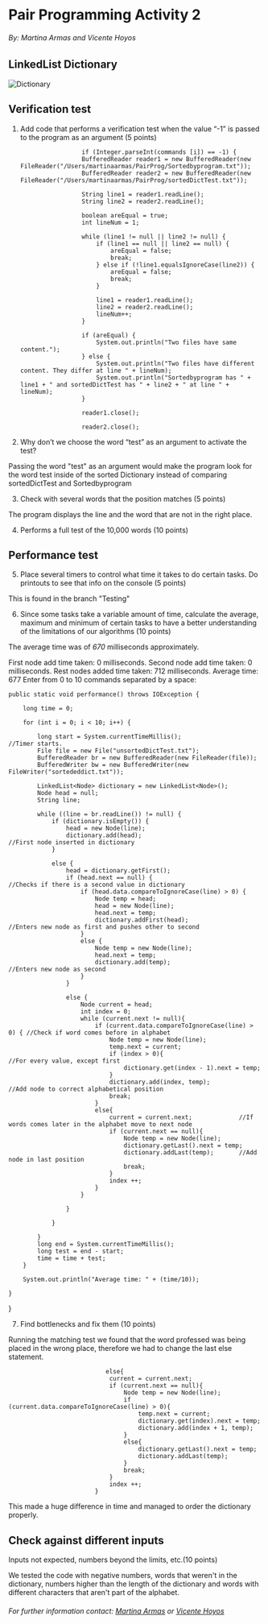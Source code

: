 # Pair Programming Activity 2
###### _By: Martina Armas and Vicente Hoyos_
## LinkedList Dictionary
![Dictionary](https://www.dailydot.com/wp-content/uploads/d89/cd/ddc38d1af1e11ba9835fedd40edf574d.jpg)


## Verification test

1. Add code that performs a verification test when the value “-1” is passed to the program as an argument
(5 points)




                        if (Integer.parseInt(commands [i]) == -1) {
                        BufferedReader reader1 = new BufferedReader(new FileReader("/Users/martinaarmas/PairProg/Sortedbyprogram.txt"));
                        BufferedReader reader2 = new BufferedReader(new FileReader("/Users/martinaarmas/PairProg/sortedDictTest.txt"));
                        
                        String line1 = reader1.readLine();
                        String line2 = reader2.readLine();

                        boolean areEqual = true;
                        int lineNum = 1;

                        while (line1 != null || line2 != null) {
                            if (line1 == null || line2 == null) {
                                areEqual = false;
                                break;
                            } else if (!line1.equalsIgnoreCase(line2)) {
                                areEqual = false;
                                break;
                            }

                            line1 = reader1.readLine();
                            line2 = reader2.readLine();
                            lineNum++;
                        }

                        if (areEqual) {
                            System.out.println("Two files have same content.");
                        } else {
                            System.out.println("Two files have different content. They differ at line " + lineNum);
                            System.out.println("Sortedbyprogram has " + line1 + " and sortedDictTest has " + line2 + " at line " + lineNum);
                        }

                        reader1.close();

                        reader2.close();

2. Why don’t we choose the word “test” as an argument to activate the test?

Passing the word "test" as an argument would make the program look for the word test inside of the sorted Dictionary instead of comparing sortedDictTest and Sortedbyprogram

3. Check with several words that the position matches (5 points)

The program displays the line and the word that are not in the right place.

4. Performs a full test of the 10,000 words (10 points)

## Performance test 

5. Place several timers to control what time it takes to do certain tasks. Do printouts to see that info on the
console (5 points)

This is found in the branch "Testing"

6. Since some tasks take a variable amount of time, calculate the average, maximum and minimum of
certain tasks to have a better understanding of the limitations of our algorithms (10 points)

The average time was of *670* milliseconds approximately. 

First node add time taken: 0 milliseconds.
Second node add time taken: 0 milliseconds.
Rest nodes added time taken: 712 milliseconds.
Average time: 677
Enter from 0 to 10 commands separated by a space:

    public static void performance() throws IOException {

        long time = 0;

        for (int i = 0; i < 10; i++) {

            long start = System.currentTimeMillis();                                            //Timer starts.
            File file = new File("unsortedDictTest.txt");
            BufferedReader br = new BufferedReader(new FileReader(file));
            BufferedWriter bw = new BufferedWriter(new FileWriter("sortededdict.txt"));

            LinkedList<Node> dictionary = new LinkedList<Node>();
            Node head = null;
            String line;

            while ((line = br.readLine()) != null) {
                if (dictionary.isEmpty()) {
                    head = new Node(line);
                    dictionary.add(head);                           //First node inserted in dictionary
                }

                else {
                    head = dictionary.getFirst();
                    if (head.next == null) {                        //Checks if there is a second value in dictionary
                        if (head.data.compareToIgnoreCase(line) > 0) {
                            Node temp = head;
                            head = new Node(line);
                            head.next = temp;
                            dictionary.addFirst(head);              //Enters new node as first and pushes other to second
                        }
                        else {
                            Node temp = new Node(line);
                            head.next = temp;
                            dictionary.add(temp);                   //Enters new node as second
                        }
                    }

                    else {
                        Node current = head;
                        int index = 0;
                        while (current.next != null){
                            if (current.data.compareToIgnoreCase(line) > 0) { //Check if word comes before in alphabet
                                Node temp = new Node(line);
                                temp.next = current;
                                if (index > 0){                               //For every value, except first
                                    dictionary.get(index - 1).next = temp;
                                }
                                dictionary.add(index, temp);                  //Add node to correct alphabetical position
                                break;
                            }
                            else{
                                current = current.next;             //If words comes later in the alphabet move to next node
                                if (current.next == null){
                                    Node temp = new Node(line);
                                    dictionary.getLast().next = temp;
                                    dictionary.addLast(temp);       //Add node in last position
                                    break;
                                }
                                index ++;
                            }
                        }

                    }

                }

            }
            long end = System.currentTimeMillis();
            long test = end - start;
            time = time + test;
        }

        System.out.println("Average time: " + (time/10));

    }
}


7. Find bottlenecks and fix them (10 points)

Running the matching test we found that the word professed was being placed in the wrong place, therefore we had to change the last else statement.


   
                                
                               else{
                                current = current.next; 
                                if (current.next == null){
                                    Node temp = new Node(line);
                                    if (current.data.compareToIgnoreCase(line) > 0){
                                        temp.next = current;
                                        dictionary.get(index).next = temp;
                                        dictionary.add(index + 1, temp);
                                    }
                                    else{
                                        dictionary.getLast().next = temp;
                                        dictionary.addLast(temp);                         
                                    }
                                    break;
                                }
                                index ++;
                            }

This made a huge difference in time and managed to order the dictionary properly.

## Check against different inputs

Inputs not expected, numbers beyond the limits, etc.(10 points)



We tested the code with negative numbers, words that weren't in the dictionary, numbers higher than the length of the dictionary and words with different characters that aren't part of the alphabet.

###### _For further information contact: [Martina Armas](https://www.linkedin.com/in/martina-armas-793b60157/) or [Vicente Hoyos](https://www.linkedin.com/in/vicente-hoyos-787594124/)_



